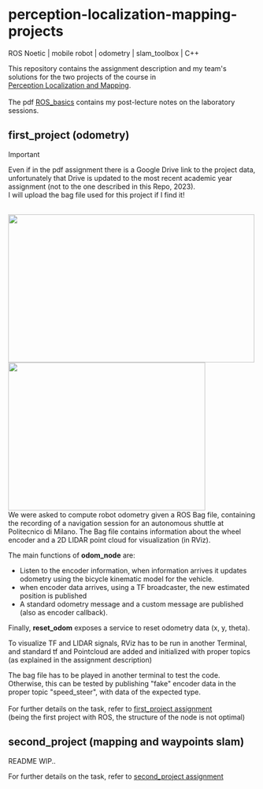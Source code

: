 # perception-localization-mapping-projects

ROS Noetic | mobile robot | odometry | slam_toolbox | C++

This repository contains the assignment description and my team's solutions for the two projects of the course in <br/>
[Perception Localization and Mapping](https://www11.ceda.polimi.it/schedaincarico/schedaincarico/controller/scheda_pubblica/SchedaPublic.do?&evn_default=evento&c_classe=837910&__pj0=0&__pj1=22e9c7f323b7d3a5839ccc4b7486a513).
<br/> <br/>
The pdf [ROS_basics](https://github.com/AlePuglisi/perception-localization-mapping-projects/blob/main/ROS_basic.pdf) contains my post-lecture notes on the laboratory sessions.

## first_project (odometry)

> [!IMPORTANT]
> Even if in the pdf assignment there is a Google Drive link to the project data,
> <br/>unfortunately that Drive is updated to the most recent academic year assignment (not to the one described in this Repo, 2023).<br/>
> I will upload the bag file used for this project if I find it!
<br/>
<img width=500 height=300 src="https://github.com/user-attachments/assets/06a8f912-daf4-48cb-baec-d58b6a6a3042">   <img width=400 height=300 src="https://github.com/user-attachments/assets/f02ca1b0-1b82-4ff7-bef7-37536381eb14">
<br/>
We were asked to compute robot odometry given a ROS Bag file, containing the recording of a navigation session for an autonomous shuttle at Politecnico di Milano. 
The Bag file contains information about the wheel encoder and a 2D LIDAR point cloud for visualization (in RViz).

The main functions of **odom_node** are:
- Listen to the encoder information, when information arrives it updates odometry using the bicycle kinematic model for the vehicle.
- when encoder data arrives, using a TF broadcaster, the new estimated position is published
- A standard odometry message and a custom message are published (also as encoder callback).

Finally, **reset_odom** exposes a service to reset odometry data (x, y, theta). 

To visualize TF and LIDAR signals, RViz has to be run in another Terminal, and standard tf and Pointcloud are added and initialized with proper topics (as explained in the assignment description)

The bag file has to be played in another terminal to test the code. 
Otherwise, this can be tested by publishing "fake" encoder data in the proper topic "speed_steer", with data of the expected type. 
<br/><br/>
For further details on the task, refer to [first_project assignment](https://github.com/AlePuglisi/perception-localization-mapping-projects/blob/main/first_project.pdf) <br/>
(being the first project with ROS, the structure of the node is not optimal)

## second_project (mapping and waypoints slam)

README WIP..

For further details on the task, refer to [second_project assignment](https://github.com/AlePuglisi/perception-localization-mapping-projects/blob/main/second_project.pdf) <br/>


